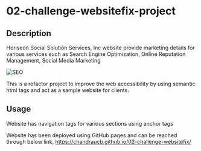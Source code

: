 # 02-challenge-websitefix-project

## Description

Horiseon Social Solution Services, Inc website provide marketing details for various services such as Search Engine Optimization, Online Reputation Management, Social Media Marketing 

![SEO](./assets/images/search-engine-optimization.jpg)


This is a refactor project to improve the web accessibility by using semantic html tags and act as a sample website for clients.



## Usage

Website has navigation tags for various sections using anchor tags

Website has been deployed using GitHub pages and can be reached through below link, 
https://chandraucb.github.io/02-challenge-websitefix/


